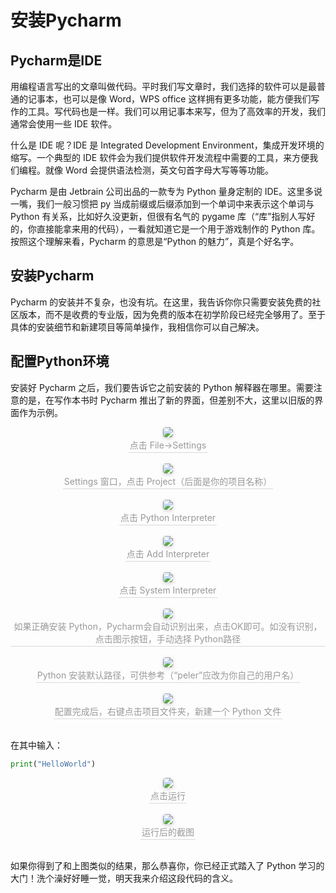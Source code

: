 # 安装Pycharm

## Pycharm是IDE

用编程语言写出的文章叫做代码。平时我们写文章时，我们选择的软件可以是最普通的记事本，也可以是像 Word，WPS office 这样拥有更多功能，能方便我们写作的工具。写代码也是一样。我们可以用记事本来写，但为了高效率的开发，我们通常会使用一些 IDE 软件。

什么是 IDE 呢？IDE 是 Integrated Development Environment，集成开发环境的缩写。一个典型的 IDE 软件会为我们提供软件开发流程中需要的工具，来方便我们编程。就像 Word 会提供语法检测，英文句首字母大写等等功能。

Pycharm 是由 Jetbrain 公司出品的一款专为 Python 量身定制的 IDE。这里多说一嘴，我们一般习惯把 py 当成前缀或后缀添加到一个单词中来表示这个单词与 Python 有关系，比如好久没更新，但很有名气的 pygame 库（“库”指别人写好的，你直接能拿来用的代码），一看就知道它是一个用于游戏制作的 Python 库。按照这个理解来看，Pycharm 的意思是“Python 的魅力”，真是个好名字。

## 安装Pycharm

Pycharm 的安装并不复杂，也没有坑。在这里，我告诉你你只需要安装免费的社区版本，而不是收费的专业版，因为免费的版本在初学阶段已经完全够用了。至于具体的安装细节和新建项目等简单操作，我相信你可以自己解决。

## 配置Python环境

安装好 Pycharm 之后，我们要告诉它之前安装的 Python 解释器在哪里。需要注意的是，在写作本书时 Pycharm 推出了新的界面，但差别不大，这里以旧版的界面作为示例。

<center>    <img style="border-radius: 0.3125em;    box-shadow: 0 2px 4px 0 rgba(34,36,38,.12),0 2px 10px 0 rgba(34,36,38,.08);"     src="before_study/pycharm.assets/1.png">    <br>    <div style="color:orange; border-bottom: 1px solid #d9d9d9;    display: inline-block;    color: #999;    padding: 2px;">点击 File->Settings</div> </center><br>

<center>    <img style="border-radius: 0.3125em;    box-shadow: 0 2px 4px 0 rgba(34,36,38,.12),0 2px 10px 0 rgba(34,36,38,.08);"     src="before_study/pycharm.assets/4.png">    <br>    <div style="color:orange; border-bottom: 1px solid #d9d9d9;    display: inline-block;    color: #999;    padding: 2px;">Settings 窗口，点击 Project（后面是你的项目名称）</div> </center><br>

<center>    <img style="border-radius: 0.3125em;    box-shadow: 0 2px 4px 0 rgba(34,36,38,.12),0 2px 10px 0 rgba(34,36,38,.08);"     src="before_study/pycharm.assets/3.png">    <br>    <div style="color:orange; border-bottom: 1px solid #d9d9d9;    display: inline-block;    color: #999;    padding: 2px;">点击 Python Interpreter</div> </center><br>

<center>    <img style="border-radius: 0.3125em;    box-shadow: 0 2px 4px 0 rgba(34,36,38,.12),0 2px 10px 0 rgba(34,36,38,.08);"     src="before_study/pycharm.assets/5.png">    <br>    <div style="color:orange; border-bottom: 1px solid #d9d9d9;    display: inline-block;    color: #999;    padding: 2px;">点击 Add Interpreter</div> </center><br>

<center>    <img style="border-radius: 0.3125em;    box-shadow: 0 2px 4px 0 rgba(34,36,38,.12),0 2px 10px 0 rgba(34,36,38,.08);"     src="before_study/pycharm.assets/6.png">    <br>    <div style="color:orange; border-bottom: 1px solid #d9d9d9;    display: inline-block;    color: #999;    padding: 2px;">点击 System Interpreter</div> </center><br>

<center>    <img style="border-radius: 0.3125em;    box-shadow: 0 2px 4px 0 rgba(34,36,38,.12),0 2px 10px 0 rgba(34,36,38,.08);"     src="before_study/pycharm.assets/7.png">    <br>    <div style="color:orange; border-bottom: 1px solid #d9d9d9;    display: inline-block;    color: #999;    padding: 2px;">如果正确安装 Python，Pycharm会自动识别出来，点击OK即可。如没有识别，点击图示按钮，手动选择 Python路径</div> </center><br>

<center>    <img style="border-radius: 0.3125em;    box-shadow: 0 2px 4px 0 rgba(34,36,38,.12),0 2px 10px 0 rgba(34,36,38,.08);"     src="before_study/pycharm.assets/8.png">    <br>    <div style="color:orange; border-bottom: 1px solid #d9d9d9;    display: inline-block;    color: #999;    padding: 2px;">Python 安装默认路径，可供参考（“peler”应改为你自己的用户名）</div> </center><br>

<center>    <img style="border-radius: 0.3125em;    box-shadow: 0 2px 4px 0 rgba(34,36,38,.12),0 2px 10px 0 rgba(34,36,38,.08);"     src="before_study/pycharm.assets/9.png">    <br>    <div style="color:orange; border-bottom: 1px solid #d9d9d9;    display: inline-block;    color: #999;    padding: 2px;">配置完成后，右键点击项目文件夹，新建一个 Python 文件</div> </center><br>


在其中输入：

```python
print("HelloWorld")
```

<center>    <img style="border-radius: 0.3125em;    box-shadow: 0 2px 4px 0 rgba(34,36,38,.12),0 2px 10px 0 rgba(34,36,38,.08);"     src="before_study/pycharm.assets/10.png">    <br>    <div style="color:orange; border-bottom: 1px solid #d9d9d9;    display: inline-block;    color: #999;    padding: 2px;">点击运行</div> </center><br>

<center>    <img style="border-radius: 0.3125em;    box-shadow: 0 2px 4px 0 rgba(34,36,38,.12),0 2px 10px 0 rgba(34,36,38,.08);"     src="before_study/pycharm.assets/11.png">    <br>    <div style="color:orange; border-bottom: 1px solid #d9d9d9;    display: inline-block;    color: #999;    padding: 2px;">运行后的截图</div> </center><br>

如果你得到了和上图类似的结果，那么恭喜你，你已经正式踏入了 Python 学习的大门！洗个澡好好睡一觉，明天我来介绍这段代码的含义。

<div style="page-break-after:always"></div>

